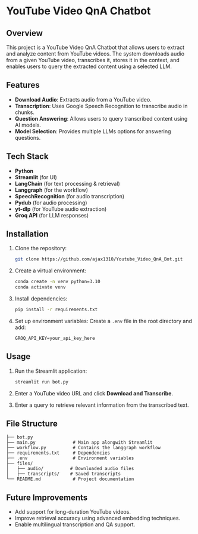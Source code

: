 # YouTube Video QnA Chatbot

## Overview
This project is a YouTube Video QnA Chatbot that allows users to extract and analyze content from YouTube videos. The system downloads audio from a given YouTube video, transcribes it, stores it in the context, and enables users to query the extracted content using a selected LLM.

## Features
- **Download Audio**: Extracts audio from a YouTube video.
- **Transcription**: Uses Google Speech Recognition to transcribe audio in chunks.
- **Question Answering**: Allows users to query transcribed content using AI models.
- **Model Selection**: Provides multiple LLMs options for answering questions.

## Tech Stack
- **Python**
- **Streamlit** (for UI)
- **LangChain** (for text processing & retrieval)
- **Langgraph** (for the workflow)
- **SpeechRecognition** (for audio transcription)
- **Pydub** (for audio processing)
- **yt-dlp** (for YouTube audio extraction)
- **Groq API** (for LLM responses)

## Installation

1. Clone the repository:
    ```bash
    git clone https://github.com/ajax1310/Youtube_Video_QnA_Bot.git

    ```

2. Create a virtual environment:
    ```bash
    conda create -n venv python=3.10
    conda activate venv
    ```

3. Install dependencies:
    ```bash
    pip install -r requirements.txt
    ```

4. Set up environment variables:
    Create a `.env` file in the root directory and add:
    ```plaintext
    GROQ_API_KEY=your_api_key_here
    ```

## Usage

1. Run the Streamlit application:
    ```bash
    streamlit run bot.py
    ```

2. Enter a YouTube video URL and click **Download and Transcribe**.
4. Enter a query to retrieve relevant information from the transcribed text.

## File Structure
```
├── bot.py
├── main.py              # Main app alongwith Streamlit
├── workflow.py          # Contains the langgraph workflow
├── requirements.txt     # Dependencies
├── .env                 # Environment variables
├── files/
│   ├── audio/          # Downloaded audio files
│   ├── transcripts/    # Saved transcripts
└── README.md            # Project documentation
```

## Future Improvements
- Add support for long-duration YouTube videos.
- Improve retrieval accuracy using advanced embedding techniques.
- Enable multilingual transcription and QA support.


